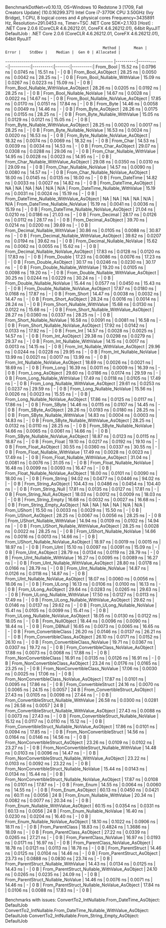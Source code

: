 
BenchmarkDotNet=v0.10.13, OS=Windows 10 Redstone 3 [1709, Fall Creators Update] (10.0.16299.371)
Intel Core i7-3770K CPU 3.50GHz (Ivy Bridge), 1 CPU, 8 logical cores and 4 physical cores
Frequency=3435891 Hz, Resolution=291.0453 ns, Timer=TSC
.NET Core SDK=2.1.103
  [Host]     : .NET Core 2.0.6 (CoreCLR 4.6.26212.01, CoreFX 4.6.26212.01), 64bit RyuJIT
  DefaultJob : .NET Core 2.0.6 (CoreCLR 4.6.26212.01, CoreFX 4.6.26212.01), 64bit RyuJIT


                                                Method |      Mean |     Error |    StdDev |    Median |  Gen 0 | Allocated |
------------------------------------------------------ |----------:|----------:|----------:|----------:|-------:|----------:|
                                             From_Bool |  15.52 ns | 0.0796 ns | 0.0745 ns |  15.51 ns |      - |       0 B |
                                    From_Bool_AsObject |  28.25 ns | 0.0050 ns | 0.0042 ns |  28.25 ns |      - |       0 B |
                          From_Bool_Nullable_WithValue |  15.09 ns | 0.0267 ns | 0.0223 ns |  15.09 ns |      - |       0 B |
                 From_Bool_Nullable_WithValue_AsObject |  28.26 ns | 0.0205 ns | 0.0192 ns |  28.25 ns |      - |       0 B |
                            From_Bool_Nullable_NoValue |  14.67 ns | 0.0028 ns | 0.0022 ns |  14.67 ns |      - |       0 B |
                   From_Bool_Nullable_NoValue_AsObject |  17.85 ns | 0.0170 ns | 0.0151 ns |  17.84 ns |      - |       0 B |
                                             From_Byte |  14.46 ns | 0.0058 ns | 0.0049 ns |  14.46 ns |      - |       0 B |
                                    From_Byte_AsObject |  28.26 ns | 0.0175 ns | 0.0155 ns |  28.25 ns |      - |       0 B |
                          From_Byte_Nullable_WithValue |  15.05 ns | 0.0129 ns | 0.0121 ns |  15.05 ns |      - |       0 B |
                 From_Byte_Nullable_WithValue_AsObject |  28.25 ns | 0.0020 ns | 0.0017 ns |  28.25 ns |      - |       0 B |
                            From_Byte_Nullable_NoValue |  16.53 ns | 0.0024 ns | 0.0020 ns |  16.53 ns |      - |       0 B |
                   From_Byte_Nullable_NoValue_AsObject |  18.32 ns | 0.0074 ns | 0.0069 ns |  18.32 ns |      - |       0 B |
                                             From_Char |  14.53 ns | 0.0039 ns | 0.0034 ns |  14.53 ns |      - |       0 B |
                                    From_Char_AsObject |  29.07 ns | 0.0308 ns | 0.0288 ns |  29.06 ns |      - |       0 B |
                          From_Char_Nullable_WithValue |  14.95 ns | 0.0028 ns | 0.0023 ns |  14.95 ns |      - |       0 B |
                 From_Char_Nullable_WithValue_AsObject |  29.08 ns | 0.0350 ns | 0.0310 ns |  29.09 ns |      - |       0 B |
                            From_Char_Nullable_NoValue |  14.57 ns | 0.0090 ns | 0.0080 ns |  14.57 ns |      - |       0 B |
                   From_Char_Nullable_NoValue_AsObject |  18.00 ns | 0.0145 ns | 0.0135 ns |  18.00 ns |      - |       0 B |
                                         From_DateTime |  14.82 ns | 0.0033 ns | 0.0027 ns |  14.82 ns |      - |       0 B |
                                From_DateTime_AsObject |        NA |        NA |        NA |        NA |    N/A |       N/A |
                      From_DateTime_Nullable_WithValue |  15.19 ns | 0.0031 ns | 0.0024 ns |  15.19 ns |      - |       0 B |
             From_DateTime_Nullable_WithValue_AsObject |        NA |        NA |        NA |        NA |    N/A |       N/A |
                        From_DateTime_Nullable_NoValue |  15.19 ns | 0.0041 ns | 0.0036 ns |  15.19 ns |      - |       0 B |
               From_DateTime_Nullable_NoValue_AsObject |  21.04 ns | 0.0210 ns | 0.0186 ns |  21.03 ns |      - |       0 B |
                                          From_Decimal |  28.17 ns | 0.0126 ns | 0.0112 ns |  28.17 ns |      - |       0 B |
                                 From_Decimal_AsObject |  39.70 ns | 0.0214 ns | 0.0200 ns |  39.69 ns |      - |       0 B |
                       From_Decimal_Nullable_WithValue |  30.86 ns | 0.0105 ns | 0.0088 ns |  30.87 ns |      - |       0 B |
              From_Decimal_Nullable_WithValue_AsObject |  39.62 ns | 0.0207 ns | 0.0194 ns |  39.62 ns |      - |       0 B |
                         From_Decimal_Nullable_NoValue |  15.62 ns | 0.0062 ns | 0.0055 ns |  15.62 ns |      - |       0 B |
                From_Decimal_Nullable_NoValue_AsObject |  17.83 ns | 0.0128 ns | 0.0120 ns |  17.83 ns |      - |       0 B |
                                           From_Double |  17.23 ns | 0.0086 ns | 0.0076 ns |  17.23 ns |      - |       0 B |
                                  From_Double_AsObject |  30.17 ns | 0.0246 ns | 0.0230 ns |  30.17 ns |      - |       0 B |
                        From_Double_Nullable_WithValue |  19.20 ns | 0.0105 ns | 0.0098 ns |  19.20 ns |      - |       0 B |
               From_Double_Nullable_WithValue_AsObject |  30.25 ns | 0.0244 ns | 0.0229 ns |  30.24 ns |      - |       0 B |
                          From_Double_Nullable_NoValue |  15.44 ns | 0.0577 ns | 0.0450 ns |  15.43 ns |      - |       0 B |
                 From_Double_Nullable_NoValue_AsObject |  17.87 ns | 0.0180 ns | 0.0168 ns |  17.87 ns |      - |       0 B |
                                            From_Short |  14.47 ns | 0.0038 ns | 0.0032 ns |  14.47 ns |      - |       0 B |
                                   From_Short_AsObject |  28.24 ns | 0.0016 ns | 0.0014 ns |  28.24 ns |      - |       0 B |
                         From_Short_Nullable_WithValue |  15.68 ns | 0.0130 ns | 0.0122 ns |  15.68 ns |      - |       0 B |
                From_Short_Nullable_WithValue_AsObject |  28.27 ns | 0.0360 ns | 0.0337 ns |  28.25 ns |      - |       0 B |
                           From_Short_Nullable_NoValue |  16.58 ns | 0.0091 ns | 0.0081 ns |  16.58 ns |      - |       0 B |
                  From_Short_Nullable_NoValue_AsObject |  17.92 ns | 0.0142 ns | 0.0133 ns |  17.92 ns |      - |       0 B |
                                              From_Int |  14.57 ns | 0.0028 ns | 0.0025 ns |  14.57 ns |      - |       0 B |
                                     From_Int_AsObject |  29.38 ns | 0.0298 ns | 0.0279 ns |  29.37 ns |      - |       0 B |
                           From_Int_Nullable_WithValue |  14.15 ns | 0.0017 ns | 0.0013 ns |  14.15 ns |      - |       0 B |
                  From_Int_Nullable_WithValue_AsObject |  29.96 ns | 0.0244 ns | 0.0228 ns |  29.95 ns |      - |       0 B |
                             From_Int_Nullable_NoValue |  13.99 ns | 0.0021 ns | 0.0017 ns |  13.99 ns |      - |       0 B |
                    From_Int_Nullable_NoValue_AsObject |  18.69 ns | 0.0026 ns | 0.0021 ns |  18.69 ns |      - |       0 B |
                                             From_Long |  16.39 ns | 0.0011 ns | 0.0009 ns |  16.39 ns |      - |       0 B |
                                    From_Long_AsObject |  29.60 ns | 0.0186 ns | 0.0174 ns |  29.59 ns |      - |       0 B |
                          From_Long_Nullable_WithValue |  17.49 ns | 0.0118 ns | 0.0105 ns |  17.49 ns |      - |       0 B |
                 From_Long_Nullable_WithValue_AsObject |  29.61 ns | 0.0253 ns | 0.0237 ns |  29.59 ns |      - |       0 B |
                            From_Long_Nullable_NoValue |  15.56 ns | 0.0026 ns | 0.0023 ns |  15.55 ns |      - |       0 B |
                   From_Long_Nullable_NoValue_AsObject |  17.86 ns | 0.0125 ns | 0.0117 ns |  17.86 ns |      - |       0 B |
                                            From_SByte |  14.46 ns | 0.0115 ns | 0.0107 ns |  14.45 ns |      - |       0 B |
                                   From_SByte_AsObject |  28.26 ns | 0.0193 ns | 0.0180 ns |  28.25 ns |      - |       0 B |
                         From_SByte_Nullable_WithValue |  14.83 ns | 0.0004 ns | 0.0003 ns |  14.83 ns |      - |       0 B |
                From_SByte_Nullable_WithValue_AsObject |  28.25 ns | 0.0132 ns | 0.0110 ns |  28.25 ns |      - |       0 B |
                           From_SByte_Nullable_NoValue |  14.66 ns | 0.0065 ns | 0.0061 ns |  14.66 ns |      - |       0 B |
                  From_SByte_Nullable_NoValue_AsObject |  18.87 ns | 0.0123 ns | 0.0115 ns |  18.87 ns |      - |       0 B |
                                            From_Float |  19.10 ns | 0.0217 ns | 0.0192 ns |  19.10 ns |      - |       0 B |
                                   From_Float_AsObject |  30.55 ns | 0.0360 ns | 0.0337 ns |  30.55 ns |      - |       0 B |
                         From_Float_Nullable_WithValue |  17.49 ns | 0.0028 ns | 0.0023 ns |  17.49 ns |      - |       0 B |
                From_Float_Nullable_WithValue_AsObject |  31.04 ns | 0.0081 ns | 0.0076 ns |  31.05 ns |      - |       0 B |
                           From_Float_Nullable_NoValue |  16.48 ns | 0.0099 ns | 0.0093 ns |  16.47 ns |      - |       0 B |
                  From_Float_Nullable_NoValue_AsObject |  18.00 ns | 0.0101 ns | 0.0090 ns |  18.00 ns |      - |       0 B |
                                           From_String |  94.02 ns | 0.0477 ns | 0.0446 ns |  94.02 ns |      - |       0 B |
                                  From_String_AsObject | 104.43 ns | 0.0486 ns | 0.0454 ns | 104.40 ns |      - |       0 B |
                                      From_String_Null |  17.81 ns | 0.0135 ns | 0.0127 ns |  17.81 ns |      - |       0 B |
                             From_String_Null_AsObject |  18.03 ns | 0.0012 ns | 0.0009 ns |  18.03 ns |      - |       0 B |
                                     From_String_Empty |  16.68 ns | 0.0032 ns | 0.0027 ns |  16.68 ns |      - |       0 B |
                            From_String_Empty_AsObject |        NA |        NA |        NA |        NA |    N/A |       N/A |
                                           From_UShort |  15.50 ns | 0.0033 ns | 0.0029 ns |  15.50 ns |      - |       0 B |
                                  From_UShort_AsObject |  28.25 ns | 0.0067 ns | 0.0056 ns |  28.25 ns |      - |       0 B |
                        From_UShort_Nullable_WithValue |  14.94 ns | 0.0109 ns | 0.0102 ns |  14.94 ns |      - |       0 B |
               From_UShort_Nullable_WithValue_AsObject |  28.25 ns | 0.0028 ns | 0.0022 ns |  28.25 ns |      - |       0 B |
                          From_UShort_Nullable_NoValue |  14.66 ns | 0.0016 ns | 0.0013 ns |  14.66 ns |      - |       0 B |
                 From_UShort_Nullable_NoValue_AsObject |  18.97 ns | 0.0019 ns | 0.0015 ns |  18.97 ns |      - |       0 B |
                                             From_UInt |  15.10 ns | 0.0097 ns | 0.0091 ns |  15.09 ns |      - |       0 B |
                                    From_UInt_AsObject |  28.79 ns | 0.0134 ns | 0.0119 ns |  28.79 ns |      - |       0 B |
                          From_UInt_Nullable_WithValue |  16.27 ns | 0.0095 ns | 0.0089 ns |  16.27 ns |      - |       0 B |
                 From_UInt_Nullable_WithValue_AsObject |  28.80 ns | 0.0178 ns | 0.0166 ns |  28.79 ns |      - |       0 B |
                            From_UInt_Nullable_NoValue |  14.87 ns | 0.0126 ns | 0.0118 ns |  14.87 ns |      - |       0 B |
                   From_UInt_Nullable_NoValue_AsObject |  18.07 ns | 0.0060 ns | 0.0056 ns |  18.06 ns |      - |       0 B |
                                            From_ULong |  16.13 ns | 0.0106 ns | 0.0100 ns |  16.13 ns |      - |       0 B |
                                   From_ULong_AsObject |  29.64 ns | 0.0283 ns | 0.0265 ns |  29.63 ns |      - |       0 B |
                         From_ULong_Nullable_WithValue |  17.50 ns | 0.0127 ns | 0.0113 ns |  17.49 ns |      - |       0 B |
                From_ULong_Nullable_WithValue_AsObject |  29.62 ns | 0.0146 ns | 0.0137 ns |  29.62 ns |      - |       0 B |
                           From_ULong_Nullable_NoValue |  15.41 ns | 0.0105 ns | 0.0099 ns |  15.41 ns |      - |       0 B |
                  From_ULong_Nullable_NoValue_AsObject |  18.05 ns | 0.0130 ns | 0.0122 ns |  18.05 ns |      - |       0 B |
                                       From_NullObject |  18.44 ns | 0.0096 ns | 0.0090 ns |  18.44 ns |      - |       0 B |
                                           From_DBNull |  16.65 ns | 0.0073 ns | 0.0065 ns |  16.65 ns |      - |       0 B |
                                 From_ConvertibleClass |  26.20 ns | 0.0146 ns | 0.0137 ns |  26.21 ns |      - |       0 B |
                        From_ConvertibleClass_AsObject |  26.10 ns | 0.0171 ns | 0.0152 ns |  26.10 ns |      - |       0 B |
                         From_ConvertibleClass_NoValue |  19.71 ns | 0.0367 ns | 0.0307 ns |  19.72 ns |      - |       0 B |
                From_ConvertibleClass_NoValue_AsObject |  17.88 ns | 0.0073 ns | 0.0068 ns |  17.88 ns |      - |       0 B |
                              From_NonConvertibleClass |  16.91 ns | 0.0135 ns | 0.0126 ns |  16.91 ns |      - |       0 B |
                     From_NonConvertibleClass_AsObject |  23.24 ns | 0.0176 ns | 0.0165 ns |  23.25 ns |      - |       0 B |
                      From_NonConvertibleClass_NoValue |  17.06 ns | 0.0030 ns | 0.0025 ns |  17.06 ns |      - |       0 B |
             From_NonConvertibleClass_NoValue_AsObject |  17.87 ns | 0.0101 ns | 0.0095 ns |  17.86 ns |      - |       0 B |
                                From_ConvertibleStruct |  24.16 ns | 0.0070 ns | 0.0065 ns |  24.15 ns | 0.0057 |      24 B |
                       From_ConvertibleStruct_AsObject |  27.43 ns | 0.0105 ns | 0.0098 ns |  27.44 ns |      - |       0 B |
             From_ConvertibleStruct_Nullable_WithValue |  26.58 ns | 0.0300 ns | 0.0281 ns |  26.58 ns | 0.0057 |      24 B |
    From_ConvertibleStruct_Nullable_WithValue_AsObject |  27.43 ns | 0.0088 ns | 0.0073 ns |  27.43 ns |      - |       0 B |
               From_ConvertibleStruct_Nullable_NoValue |  15.12 ns | 0.0117 ns | 0.0110 ns |  15.12 ns |      - |       0 B |
      From_ConvertibleStruct_Nullable_NoValue_AsObject |  17.86 ns | 0.0101 ns | 0.0094 ns |  17.85 ns |      - |       0 B |
                             From_NonConvertibleStruct |  14.56 ns | 0.0164 ns | 0.0146 ns |  14.56 ns |      - |       0 B |
                    From_NonConvertibleStruct_AsObject |  23.26 ns | 0.0109 ns | 0.0102 ns |  23.27 ns |      - |       0 B |
          From_NonConvertibleStruct_Nullable_WithValue |  14.48 ns | 0.0103 ns | 0.0096 ns |  14.47 ns |      - |       0 B |
 From_NonConvertibleStruct_Nullable_WithValue_AsObject |  23.22 ns | 0.0103 ns | 0.0092 ns |  23.22 ns |      - |       0 B |
            From_NonConvertibleStruct_Nullable_NoValue |  15.44 ns | 0.0143 ns | 0.0134 ns |  15.44 ns |      - |       0 B |
   From_NonConvertibleStruct_Nullable_NoValue_AsObject |  17.87 ns | 0.0108 ns | 0.0101 ns |  17.87 ns |      - |       0 B |
                                             From_Enum |  14.55 ns | 0.0064 ns | 0.0060 ns |  14.55 ns |      - |       0 B |
                                    From_Enum_AsObject |  60.13 ns | 0.0450 ns | 0.0421 ns |  60.11 ns | 0.0056 |      24 B |
                          From_Enum_Nullable_WithValue |  20.34 ns | 0.0082 ns | 0.0077 ns |  20.34 ns |      - |       0 B |
                 From_Enum_Nullable_WithValue_AsObject |  60.15 ns | 0.0354 ns | 0.0331 ns |  60.13 ns | 0.0056 |      24 B |
                            From_Enum_Nullable_NoValue |  16.40 ns | 0.0230 ns | 0.0204 ns |  16.40 ns |      - |       0 B |
                   From_Enum_Nullable_NoValue_AsObject |  18.10 ns | 0.1022 ns | 0.0906 ns |  18.11 ns |      - |       0 B |
                                      From_ParentClass |  18.83 ns | 0.4824 ns | 1.3686 ns |  18.09 ns |      - |       0 B |
                             From_ParentClass_AsObject |  27.22 ns | 0.0339 ns | 0.0265 ns |  27.21 ns |      - |       0 B |
                              From_ParentClass_NoValue |  16.97 ns | 0.0193 ns | 0.0171 ns |  16.97 ns |      - |       0 B |
                     From_ParentClass_NoValue_AsObject |  18.78 ns | 0.0121 ns | 0.0113 ns |  18.78 ns |      - |       0 B |
                                     From_ParentStruct |  14.46 ns | 0.0125 ns | 0.0104 ns |  14.46 ns |      - |       0 B |
                            From_ParentStruct_AsObject |  23.73 ns | 0.0888 ns | 0.0830 ns |  23.74 ns |      - |       0 B |
                  From_ParentStruct_Nullable_WithValue |  14.43 ns | 0.0134 ns | 0.0125 ns |  14.43 ns |      - |       0 B |
         From_ParentStruct_Nullable_WithValue_AsObject |  24.10 ns | 0.0265 ns | 0.0235 ns |  24.09 ns |      - |       0 B |
                    From_ParentStruct_Nullable_NoValue |  14.46 ns | 0.0076 ns | 0.0071 ns |  14.46 ns |      - |       0 B |
           From_ParentStruct_Nullable_NoValue_AsObject |  17.84 ns | 0.0106 ns | 0.0088 ns |  17.83 ns |      - |       0 B |

Benchmarks with issues:
  ConvertTo2_IntNullable.From_DateTime_AsObject: DefaultJob
  ConvertTo2_IntNullable.From_DateTime_Nullable_WithValue_AsObject: DefaultJob
  ConvertTo2_IntNullable.From_String_Empty_AsObject: DefaultJob
